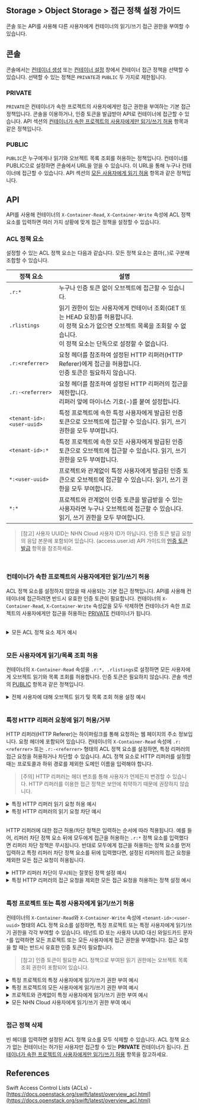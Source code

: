 ## Storage > Object Storage > 접근 정책 설정 가이드

콘솔 또는 API를 사용해 다른 사용자에게 컨테이너의 읽기/쓰기 접근 권한을 부여할 수 있습니다.

## 콘솔
콘솔에서는 [컨테이너 생성](/Storage/Object%20Storage/ko/console-guide-gov/#_2) 또는 [컨테이너 설정](http://localhost:8080/Storage/Object%20Storage/ko/console-guide-gov/#_5) 창에서 컨테이너 접근 정책을 선택할 수 있습니다. 선택할 수 있는 정책은 `PRIVATE`과 `PUBLIC` 두 가지로 제한됩니다.

### PRIVATE
`PRIVATE`은 컨테이너가 속한 프로젝트의 사용자에게만 접근 권한을 부여하는 기본 접근 정책입니다. 콘솔을 이용하거나, 인증 토큰을 발급받아 API로 컨테이너에 접근할 수 있습니다. API 섹션의 [컨테이너가 속한 프로젝트의 사용자에게만 읽기/쓰기 허용](/Storage/Object%20Storage/ko/acl-guide-gov/#_2) 항목과 같은 정책입니다.
<br/>

### PUBLIC
`PUBLIC`은 누구에게나 읽기와 오브젝트 목록 조회를 허용하는 정책입니다. 컨테이너를 PUBLIC으로 설정하면 콘솔에서 URL을 얻을 수 있습니다. 이 URL을 통해 누구나 컨테이너에 접근할 수 있습니다. API 섹션의 [모든 사용자에게 읽기 허용](/Storage/Object%20Storage/ko/acl-guide-gov/#_2) 항목과 같은 정책입니다.
<br/>

## API
API를 사용해 컨테이너의 `X-Container-Read`, `X-Container-Write` 속성에 ACL 정책 요소를 입력하면 여러 가지 상황에 맞게 접근 정책을 설정할 수 있습니다.
<br/>

### ACL 정책 요소

설정할 수 있는 ACL 정책 요소는 다음과 같습니다. 모든 정책 요소는 콤마(`,`)로 구분해 조합할 수 있습니다.

| 정책 요소 | 설명 |
| --- | --- |
| `.r:*` | 누구나 인증 토큰 없이 오브젝트에 접근할 수 있습니다. |
| `.rlistings` | 읽기 권한이 있는 사용자에게 컨테이너 조회(GET 또는 HEAD 요청)를 허용합니다.<br/>이 정책 요소가 없으면 오브젝트 목록을 조회할 수 없습니다.<br/>이 정책 요소는 단독으로 설정할 수 없습니다. |
| `.r:<referrer>` | 요청 헤더를 참조하여 설정된 HTTP 리퍼러(HTTP Referer)에게 접근을 허용합니다.<br/>인증 토큰은 필요하지 않습니다. |
| `.r:-<referrer>` | 요청 헤더를 참조하여 설정된 HTTP 리퍼러의 접근을 제한합니다.<br/>리퍼러 앞에 마이너스 기호(-)를 붙여 설정합니다. |
| `<tenant-id>:<user-uuid>` | 특정 프로젝트에 속한 특정 사용자에게 발급된 인증 토큰으로 오브젝트에 접근할 수 있습니다. 읽기, 쓰기 권한을 모두 부여합니다. |
| `<tenant-id>:*` | 특정 프로젝트에 속한 모든 사용자에게 발급된 인증 토큰으로 오브젝트에 접근할 수 있습니다. 읽기, 쓰기 권한을 모두 부여합니다. |
| `*:<user-uuid>` | 프로젝트와 관계없이 특정 사용자에게 발급된 인증 토큰으로 오브젝트에 접근할 수 있습니다. 읽기, 쓰기 권한을 모두 부여합니다. |
| `*:*` | 프로젝트와 관계없이 인증 토큰을 발급받을 수 있는 사용자라면 누구나 오브젝트에 접근할 수 있습니다. 읽기, 쓰기 권한을 모두 부여합니다. |

> [참고]
> 사용자 UUID는 NHN Cloud 사용자 ID가 아닙니다. 인증 토큰 발급 요청의 응답 본문에 포함되어 있습니다. (access.user.id)
> API 가이드의 [인증 토큰 발급](/Storage/Object%20Storage/ko/api-guide-gov/#_2) 항목을 참조하세요.

<br/>

### 컨테이너가 속한 프로젝트의 사용자에게만 읽기/쓰기 허용
ACL 정책 요소를 설정하지 않았을 때 사용되는 기본 접근 정책입니다. API를 사용해 컨테이너에 접근하려면 반드시 유효한 인증 토큰이 필요합니다.
컨테이너의 `X-Container-Read`, `X-Container-Write` 속성값을 모두 삭제하면 컨테이너가 속한 프로젝트의 사용자에게만 접근을 허용하는 [PRIVATE](/Storage/Object%20Storage/ko/acl-guide-gov/#private) 컨테이너가 됩니다.

<br/>

<details>
<summary>모든 ACL 정책 요소 제거 예시</summary>

```
$ curl -i -X POST \
  -H 'X-Auth-Token: ${token-id}' \
  -H 'X-Container-Read;' \
  -H 'X-Container-Write;' \
  https://gov-api-storage.cloud.toast.com/v1/AUTH_*****/container
```

<blockquote>
<p>[참고]
curl을 이용해 값이 없는 헤더를 보낼 때는 헤더 이름에 세미콜론(;)을 붙여야 합니다.</p>
</blockquote>

유효한 인증 토큰 없이 요청하면 에러 메시지를 응답합니다.

```
$ curl -X GET \
  https://gov-api-storage.cloud.toast.com/v1/AUTH_*****/container

<html><h1>Unauthorized</h1><p>This server could not verify that you are authorized to access the document you requested.</p></html>
```

반드시 요청 헤더에 유효한 인증 토큰이 있어야 원하는 응답을 받을 수 있습니다.

```
$ curl -X GET \
  -H 'X-Auth-Token: ${token-id}' \
  https://gov-api-storage.cloud.toast.com/v1/AUTH_*****/container

[컨테이너의 오브젝트 목록]
```
</details>
<br/>

### 모든 사용자에게 읽기/목록 조회 허용
컨테이너의 `X-Container-Read` 속성을 `.r:*, .rlistings`로 설정하면 모든 사용자에게 오브젝트 읽기와 목록 조회를 허용합니다. 인증 토큰은 필요하지 않습니다. 콘솔 섹션의 [PUBLIC](/Storage/Object%20Storage/ko/acl-guide-gov/#public) 항목과 같은 정책입니다.
<br/>

<details>
<summary>전체 사용자에 대해 오브젝트 읽기 및 목록 조회 허용 설정 예시</summary>

```
$ curl -i -X POST \
  -H 'X-Auth-Token: ${token-id}' \
  -H 'X-Container-Read: .r:*, .rlistings' \
  https://gov-api-storage.cloud.toast.com/v1/AUTH_*****/container
```

```
$ curl -O -X GET \
  https://gov-api-storage.cloud.toast.com/v1/AUTH_*****/container/object

[오브젝트 다운로드]


$ curl -X GET \
  https://gov-api-storage.cloud.toast.com/v1/AUTH_*****/container

[컨테이너의 오브젝트 목록]
```

<code>.r:*</code>만 설정하면 컨테이너의 오브젝트에는 접근할 수 있지만, 오브젝트 목록은 조회할 수 없습니다.

```
$ curl -i -X POST \
  -H 'X-Auth-Token: ${token-id}' \
  -H 'X-Container-Read: .r:*' \
  https://gov-api-storage.cloud.toast.com/v1/AUTH_*****/container
```

```
$ curl -O -X GET \
  https://gov-api-storage.cloud.toast.com/v1/AUTH_*****/container/object

[오브젝트 다운로드]


$ curl -X GET \
  https://gov-api-storage.cloud.toast.com/v1/AUTH_*****/container

<html><h1>Unauthorized</h1><p>This server could not verify that you are authorized to access the document you requested.</p></html>
```

</details>
<br/>


### 특정 HTTP 리퍼러 요청에 읽기 허용/거부
HTTP 리퍼러(HTTP Referer)는 하이퍼링크를 통해 요청하는 웹 페이지의 주소 정보입니다. 요청 헤더에 포함되어 있습니다.
컨테이너의 `X-Container-Read` 속성에 `.r:<referrer>` 또는 `.r:-<referrer>` 형태의 ACL 정책 요소를 설정하면, 특정 리퍼러의 접근 요청을 허용하거나 차단할 수 있습니다. ACL 정책 요소로 HTTP 리퍼러를 설정할 때는 프로토콜과 하위 경로를 제외한 도메인 이름을 입력해야 합니다.

> [주의]
> HTTP 리퍼러는 헤더 변조를 통해 사용자가 언제든지 변경할 수 있습니다. HTTP 리퍼러를 이용한 접근 정책은 보안에 취약하기 때문에 권장하지 않습니다.

<details>
<summary>특정 HTTP 리퍼러 읽기 요청 허용 예시</summary>

```
$ curl -i -X POST \
  -H 'X-Auth-Token: ${token-id}' \
  -H 'X-Container-Read: .r:cloud.nhn.com' \
  https://gov-api-storage.cloud.toast.com/v1/AUTH_*****/container
```

API 요청 헤더에 허용된 HTTP 리퍼러 주소를 명시해 요청하면 오브젝트에 접근할 수 있습니다.

```
$ curl -O -X GET \
  -H 'Referer: https://cloud.nhn.com' \
  https://gov-api-storage.cloud.toast.com/v1/AUTH_*****/container/object

[오브젝트 다운로드]


$ curl -O -X GET \
  -H 'Referer: https://cloud.nhn.com/some/path' \
  https://gov-api-storage.cloud.toast.com/v1/AUTH_*****/container/object

[오브젝트 다운로드]
```

API 요청 헤더에 허가된 리퍼러 주소가 없거나, 리퍼러 주소에 프로토콜이 포함되어 있지 않으면 접근이 차단됩니다.

```
$ curl -X GET \
  https://gov-api-storage.cloud.toast.com/v1/AUTH_*****/container/object

<html><h1>Unauthorized</h1><p>This server could not verify that you are authorized to access the document you requested.</p></html>


$ curl -X GET \
  -H 'Referer: https://example.com' \
  https://gov-api-storage.cloud.toast.com/v1/AUTH_*****/container/object

<html><h1>Unauthorized</h1><p>This server could not verify that you are authorized to access the document you requested.</p></html>


$ curl -X GET \
  -H 'Referer: cloud.nhn.com' \
  https://gov-api-storage.cloud.toast.com/v1/AUTH_*****/container/object

<html><h1>Unauthorized</h1><p>This server could not verify that you are authorized to access the document you requested.</p></html>
```

다음과 같이 HTTP 리퍼러 설정에 <code>.</code>으로 시작하는 도메인 이름을 입력하면, 설정된 도메인의 모든 서브 도메인 주소를 포함하는 리퍼러에 읽기를 허용합니다.

```
$ curl -i -X POST \
  -H 'X-Auth-Token: ${token-id}' \
  -H 'X-Container-Read: .r:.nhn.com' \
  https://gov-api-storage.cloud.toast.com/v1/AUTH_*****/container
```

```
$ curl -O -X GET \
  -H 'Referer: https://cloud.nhn.com' \
  https://gov-api-storage.cloud.toast.com/v1/AUTH_*****/container/object

[오브젝트 다운로드]


$ curl -O -X GET \
  -H 'Referer: https://guide.docs.nhn.com/some/path' \
  https://gov-api-storage.cloud.toast.com/v1/AUTH_*****/container/object

[오브젝트 다운로드]
```

서브 도메인이 포함되어 있지 않은 요청은 차단됩니다.

```
$ curl -X GET \
  -H 'Referer: https://nhn.com' \
  https://gov-api-storage.cloud.toast.com/v1/AUTH_*****/container/object

<html><h1>Unauthorized</h1><p>This server could not verify that you are authorized to access the document you requested.</p></html>
```

특정 도메인 이름을 가진 모든 리퍼러의 접근 요청을 허용하려면 다음과 같이 콤마 리스트를 이용해 설정합니다.

```
$ curl -i -X POST \
  -H 'X-Auth-Token: ${token-id}' \
  -H 'X-Container-Read: .r:nhn.com, .r:.nhn.com' \
  https://gov-api-storage.cloud.toast.com/v1/AUTH_*****/container
```

```
$ curl -O -X GET \
  -H 'Referer: https://nhn.com' \
  https://gov-api-storage.cloud.toast.com/v1/AUTH_*****/container/object

[오브젝트 다운로드]


$ curl -O -X GET \
  -H 'Referer: https://container.nhn.com/some/path' \
  https://gov-api-storage.cloud.toast.com/v1/AUTH_*****/container/object

[오브젝트 다운로드]
```
</details>

<details>
<summary>특정 HTTP 리퍼러의 읽기 요청 차단 예시</summary>

```
$ curl -i -X POST \
  -H 'X-Auth-Token: ${token-id}' \
  -H 'X-Container-Read: .r:-cloud.nhn.com' \
  https://gov-api-storage.cloud.toast.com/v1/AUTH_*****/container
```

HTTP 리퍼러 도메인 이름 앞에 마이너스 기호를 붙여 설정하면, 설정된 HTTP 리퍼러 요청이 차단됩니다.

```
$ curl -X GET -H 'Referer: https://cloud.nhn.com' \
  https://gov-api-storage.cloud.toast.com/v1/AUTH_*****/container/object

<html><h1>Unauthorized</h1><p>This server could not verify that you are authorized to access the document you requested.</p></html>
```

</details>
<br/>

HTTP 리퍼러에 대한 접근 허용/차단 정책은 입력하는 순서에 따라 적용됩니다. 예를 들어, 리퍼러 차단 정책 요소 뒤에 모두에게 접근을 허용하는 `.r:*` 정책 요소를 입력했다면 리퍼러 차단 정책은 무시됩니다. 반대로 모두에게 접근을 허용하는 정책 요소를 먼저 입력하고 특정 리퍼러 차단 정책 요소를 뒤에 입력했다면, 설정된 리퍼러의 접근 요청을 제외한 모든 접근 요청이 허용됩니다.
<br/>

<details>
<summary>HTTP 리퍼러 차단이 무시되는 잘못된 정책 설정 예시</summary>

```
$ curl -i -X POST \
  -H 'X-Auth-Token: ${token-id}' \
  -H 'X-Container-Read: .r:-cloud.nhn.com, .r:*' \
  https://gov-api-storage.cloud.toast.com/v1/AUTH_*****/container
```

```
$ curl -O -X GET \
  https://gov-api-storage.cloud.toast.com/v1/AUTH_*****/container/object

[오브젝트 다운로드]


$ curl -O -X GET -H 'Referer: https://cloud.nhn.com' \
  https://gov-api-storage.cloud.toast.com/v1/AUTH_*****/container/object

[오브젝트 다운로드]
```
</details>

<details>
<summary>특정 HTTP 리퍼러의 접근 요청을 제외한 모든 접근 요청을 허용하는 정책 설정 예시</summary>

```
$ curl -i -X POST \
  -H 'X-Auth-Token: ${token-id}' \
  -H 'X-Container-Read: .r:*, .r:-cloud.nhn.com' \
  https://gov-api-storage.cloud.toast.com/v1/AUTH_*****/container
```

```
$ curl -O -X GET \
  https://gov-api-storage.cloud.toast.com/v1/AUTH_*****/container/object

[오브젝트 다운로드]


$ curl -X GET -H 'Referer: https://cloud.nhn.com' \
  https://gov-api-storage.cloud.toast.com/v1/AUTH_*****/container/object

<html><h1>Unauthorized</h1><p>This server could not verify that you are authorized to access the document you requested.</p></html>
```
</details>
<br/>

### 특정 프로젝트 또는 특정 사용자에게 읽기/쓰기 허용
컨테이너의 `X-Container-Read`와 `X-Container-Write` 속성에 `<tenant-id>:<user-uuid>` 형태의 ACL 정책 요소를 설정하면, 특정 프로젝트 또는 특정 사용자에게 읽기/쓰기 권한을 각각 부여할 수 있습니다. 테넌트 ID 또는 사용자 UUID 대신 와일드카드 문자 `*`를 입력하면 모든 프로젝트 또는 모든 사용자에게 접근 권한을 부여합니다. 접근 요청을 할 때는 반드시 유효한 인증 토큰이 필요합니다.

> [참고]
> 인증 토큰이 필요한 ACL 정책으로 부여된 읽기 권한에는 오브젝트 목록 조회 권한이 포함되어 있습니다.

<details>
<summary>특정 프로젝트의 특정 사용자에게 읽기/쓰기 권한 부여 예시</summary>

```
$ curl -i -X POST \
  -H 'X-Auth-Token: ${token-id}' \
  -H 'X-Container-Read: {tenant-id}:{user-uuid}' \
  -H 'X-Container-Write: {tenant-id}:{user-uuid}' \
  https://gov-api-storage.cloud.toast.com/v1/AUTH_*****/container
```

오브젝트에 접근 요청을 할 때는 반드시 허가된 테넌트 ID와 NHN Cloud 사용자 ID로 발급받은 유효한 인증 토큰이 필요합니다.

```
$ curl -X GET \
  -H 'X-Auth-Token: ${token-id}' \
  https://gov-api-storage.cloud.toast.com/v1/AUTH_*****/container

[컨테이너의 오브젝트 목록]


$ curl -O -X GET \
  -H 'X-Auth-Token: ${token-id}' \
  https://gov-api-storage.cloud.toast.com/v1/AUTH_*****/container/object

[오브젝트 다운로드]
```
</details>

<details>
<summary>특정 프로젝트의 모든 사용자에게 읽기/쓰기 권한 부여 예시</summary>
```
$ curl -i -X POST \
  -H 'X-Auth-Token: ${token-id}' \
  -H 'X-Container-Read: {tenant-id}:*' \
  -H 'X-Container-Write: {tenant-id}:*' \
  https://gov-api-storage.cloud.toast.com/v1/AUTH_*****/container
```

오브젝트에 접근 요청을 할 때는 반드시 허가된 테넌트 ID와 해당하는 프로젝트에 속한 NHN Cloud 사용자 ID로 발급받은 유효한 인증 토큰이 필요합니다.
<br/><br/>
</details>

<details>
<summary>프로젝트와 관계없이 특정 사용자에게 읽기/쓰기 권한 부여 예시</summary>
```
$ curl -i -X POST \
  -H 'X-Auth-Token: ${token-id}' \
  -H 'X-Container-Read: *:{user-uuid}' \
  -H 'X-Container-Write: *:{user-uuid}' \
  https://gov-api-storage.cloud.toast.com/v1/AUTH_*****/container
```

오브젝트에 접근 요청을 할 때는 반드시 허가된 NHN Cloud 사용자 ID로 발급받은 유효한 인증 토큰이 필요합니다.
<br/><br/>
</details>

<details>
<summary>모든 NHN Cloud 사용자에게 읽기/쓰기 권한 부여 예시</summary>
```
$ curl -i -X POST \
  -H 'X-Auth-Token: ${token-id}' \
  -H 'X-Container-Read: *:*' \
  -H 'X-Container-Write: *:*' \
  https://gov-api-storage.cloud.toast.com/v1/AUTH_*****/container
```

오브젝트에 접근 요청을 할 때는 반드시 유효한 인증 토큰이 필요합니다.
</details>
<br/>

### 접근 정책 삭제
빈 헤더를 입력하면 설정된 ACL 정책 요소를 모두 삭제할 수 있습니다. ACL 정책 요소가 없는 컨테이너는 허가된 사용자만 접근할 수 있는 **PRIVATE** 컨테이너가 됩니다. [컨테이너가 속한 프로젝트의 사용자에게만 읽기/쓰기 허용](/Storage/Object%20Storage/ko/acl-guide-gov/#_2) 항목을 참고하세요.


## References
Swift Access Control Lists (ACLs) - [https://docs.openstack.org/swift/latest/overview_acl.html](https://docs.openstack.org/swift/latest/overview_acl.html)
